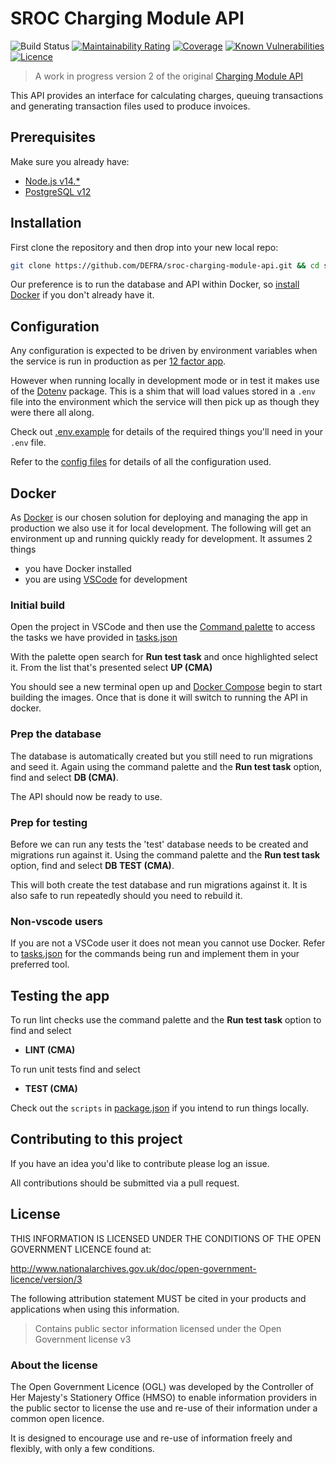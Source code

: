 # SROC Charging Module API

![Build Status](https://github.com/DEFRA/sroc-charging-module-api/workflows/CI/badge.svg?branch=main)
[![Maintainability Rating](https://sonarcloud.io/api/project_badges/measure?project=DEFRA_sroc-charging-module-api&metric=sqale_rating)](https://sonarcloud.io/dashboard?id=DEFRA_sroc-charging-module-api)
[![Coverage](https://sonarcloud.io/api/project_badges/measure?project=DEFRA_sroc-charging-module-api&metric=coverage)](https://sonarcloud.io/dashboard?id=DEFRA_sroc-charging-module-api)
[![Known Vulnerabilities](https://snyk.io/test/github/DEFRA/sroc-charging-module-api/badge.svg)](https://snyk.io/test/github/DEFRA/sroc-charging-module-api)
[![Licence](https://img.shields.io/badge/Licence-OGLv3-blue.svg)](http://www.nationalarchives.gov.uk/doc/open-government-licence/version/3)

> A work in progress version 2 of the original [Charging Module API](https://github.com/DEFRA/charging-module-api)

This API provides an interface for calculating charges, queuing transactions and generating transaction files used to produce invoices.

## Prerequisites

Make sure you already have:

- [Node.js v14.*](https://nodejs.org/en/)
- [PostgreSQL v12](https://www.postgresql.org/)

## Installation

First clone the repository and then drop into your new local repo:

```bash
git clone https://github.com/DEFRA/sroc-charging-module-api.git && cd sroc-charging-module-api
```

Our preference is to run the database and API within Docker, so [install Docker](https://docs.docker.com/get-docker/) if you don't already have it.

## Configuration

Any configuration is expected to be driven by environment variables when the service is run in production as per [12 factor app](https://12factor.net/config).

However when running locally in development mode or in test it makes use of the [Dotenv](https://github.com/motdotla/dotenv) package. This is a shim that will load values stored in a `.env` file into the environment which the service will then pick up as though they were there all along.

Check out [.env.example](/.env.example) for details of the required things you'll need in your `.env` file.

Refer to the [config files](config) for details of all the configuration used.

## Docker

As [Docker](https://www.docker.com/) is our chosen solution for deploying and managing the app in production we also use it for local development. The following will get an environment up and running quickly ready for development. It assumes 2 things

- you have Docker installed
- you are using [VSCode](https://code.visualstudio.com/) for development

### Initial build

Open the project in VSCode and then use the [Command palette](https://code.visualstudio.com/docs/getstarted/userinterface#_command-palette) to access the tasks we have provided in [tasks.json](.vscode/tasks.json)

With the palette open search for **Run test task** and once highlighted select it. From the list that's presented select **UP (CMA)**

You should see a new terminal open up and [Docker Compose](https://docs.docker.com/compose/) begin to start building the images. Once that is done it will switch to running the API in docker.

### Prep the database

The database is automatically created but you still need to run migrations and seed it. Again using the command palette and the **Run test task** option, find and select **DB (CMA)**.

The API should now be ready to use.

### Prep for testing

Before we can run any tests the 'test' database needs to be created and migrations run against it. Using the command palette and the **Run test task** option, find and select **DB TEST (CMA)**.

This will both create the test database and run migrations against it. It is also safe to run repeatedly should you need to rebuild it.

### Non-vscode users

If you are not a VSCode user it does not mean you cannot use Docker. Refer to [tasks.json](.vscode/tasks.json) for the commands being run and implement them in your preferred tool.

## Testing the app

To run lint checks use the command palette and the **Run test task** option to find and select

- **LINT (CMA)**

To run unit tests find and select

- **TEST (CMA)**

Check out the `scripts` in [package.json](package.json) if you intend to run things locally.

## Contributing to this project

If you have an idea you'd like to contribute please log an issue.

All contributions should be submitted via a pull request.

## License

THIS INFORMATION IS LICENSED UNDER THE CONDITIONS OF THE OPEN GOVERNMENT LICENCE found at:

<http://www.nationalarchives.gov.uk/doc/open-government-licence/version/3>

The following attribution statement MUST be cited in your products and applications when using this information.

> Contains public sector information licensed under the Open Government license v3

### About the license

The Open Government Licence (OGL) was developed by the Controller of Her Majesty's Stationery Office (HMSO) to enable information providers in the public sector to license the use and re-use of their information under a common open licence.

It is designed to encourage use and re-use of information freely and flexibly, with only a few conditions.
